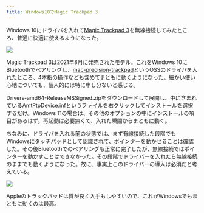 ```yaml
---
title: Windows10でMagic Trackpad 3
---
```

Windows 10にドライバを入れて[Magic Trackpad 3](https://www.amazon.co.jp/dp/B09BTT6FJ9)を無線接続してみたところ、普通に快適に使えるようになった。

![](https://lh3.googleusercontent.com/docs/ADP-6oH02Xmj32X_YteEjhbXaWIJop8kYbFiUMi4rrTyrk2EGM3nv062ta3Vx87hZjNm4mwCH4dejEpIryp4M7Qu7jbPp9secjU3D1oqp3vV2OGUtngmsaIR4QUaIjZ5WDFLc-l3po7NGGCG0h9V89gfkOGnHXcj3zXVoxhYi2JwzfXoIrzs41LvnYFmz3s7mnraNhzcXhBg1Q3chhpf9QuEvQ6QXMXBlLJnlYAnrzBdCpHFeAilkAM4CIzxTxvLuYDvrfcdUDJye4pWDrEjK7egCJD9kdYuIzi8crA6V2GRBKuEw-AUdUqdfhlRZ6gvk5NGTCZIHGwh0B2BhUDSbQ4O6aliZWOrwvAyWVLwg7eKWlH00E2_3H5CJxIM7zakkIkA_IpnwUzyvHVAXFLt-urZADVurs9QsetmzJhtxUbM0qR1-FlUOou1S59OROusKewuTP4t2au_8ywgKUCSuqKCKOuJCNBLwStu0sEWMPz6TOsCehm6bWokLJh51hXjA6nos9nAehE8LEKY6y5azixgXbac6nnf03aOwQAXA3W8shHIXDK5oxQ5hBK_TUR44y3iuVzr4_-XiYZOjFaXxyPs0O5KpDHeTIkEt5XnoiPTpS0kpDeDD31-eohKKwU8ulym0urTai74iR_yvl_3N-Ibpu7I6JpMVl3n1Wqyx_BoesGpvDaIGUKl8X5pe1txr6tX8Sdp9xBsYOSCbrgcSLA46vTci_9GBxi6R2Zg0avKaroZ270cugnzNyIiP5NqFa8yhj4LWqt2dc2SBnXPNQh6JFmlpR6H8GDwni06dzxkUlS5rcERBmF91ga5tuVEd6ZAs7rObM-1hzjmFuihsCaqQnpXcstQ-AuxX0NVX4mmztCqqaZ9bRv35cp2XyfzwZo3uBrmqfuOvj9TZ7fpON7tUBzTThsiDWRPYIqWnnaOwDDP8YG-wcOmg1E-UK6AVh3JwYuRGA9UKqYhm7Fz3QhrhsEBNCLlE4CPVbdMKvzyClZ_yaaZjSDU0CdgOqp8FoxBdQR9glQ9d7E7vYBPORDGMoEY35_x6XUjE51CDzuwZ-QbO4EGJ7Ocl5g42ir-HdPMxQ4k8fei8TZ1bFjRCp4yrEJekkiSiRMVDkCKbhYJK4k6vn0K2BIqICBXAH9ozL16PlY2sBv8MQhqeieXBm8KVLRjfd7CdQmD6OCp-UKIJ6k_qvQqjB1tesnspsUgkR40obRMqhXzNznmhvjMt2-fSiW7yGMjh227wfPd3OCUXCyPnBQhfQ)

Magic Trackpad 3は2021年8月に発売されたモデル。これをWindows 10にBluetoothでペアリングし、[mac-precision-trackpad](https://github.com/imbushuo/mac-precision-touchpad)というOSSのドライバを入れたところ、4本指の操作なども含めてまともに動くようになった。細かい使い心地についても、個人的には特に申し分ないと感じる。

Drivers-amd64-ReleaseMSSigned.zipをダウンロードして展開し、中に含まれているAmtPtpDevice.infというファイルを右クリックしてインストールを選択するだけ。Windows 11の場合は、その他のオプションの中にインストールの項目があるはず。再起動は必要無くて、入れた瞬間からまともに動く。

ちなみに、ドライバを入れる前の状態では、まず有線接続した段階でもWindowsにタッチパッドとして認識されて、ポインターを動かせることは確認した。その後Bluetoothでのペアリングも正常に完了したが、無線接続ではポインターを動かすことはできなかった。その段階でドライバーを入れたら無線接続のままでも動くようになった。故に、事実上このドライバーの導入は必須だと考えている。

![](https://lh3.googleusercontent.com/docs/ADP-6oHLfwcwA_qNySpsbct3I22UVAMdj3382PSxKCieSJpLfDeiI5ONS4ktQHVSBftLZIyR8b9I4rIZu3qHOLgvTHAJTBrNN434v_el7LbOsgkBoZ7noBYdfo4-muQZmWuGjQLimCr6EirMvS7fFbO3Wbkr3CRpX4sp-vg27EUkHQcBoyKiW8feEiJTl32zu3IR5MkCrRMDy2qXuc89QPZgl_V6lZCUwmYn5AGbJauWF0TADV2qzTbAowDe1Xq8npA47E22IG8pvFpDMCdU4ULLCLmTAdUQgnQMtWotAyfr5uWdbD_TV0S24REWPF3y4-SMbu1G80fL8uPEUEg8_sE34YGsA9eshdRZqgXhjJmfVTmnZ0uYM1MdisAkElJESG3A0V-TLa74mTDZHTU60R_XrEoreGAMX5v2sjknWh0QBYXjTF0HHwsu_jj8ldBtlpXaRVXo2FReI6BQP6lXwhBwcEHhV0bfkwcMJrYZN7WukS3b4FMoaLKCNCbJhSuEedwaFLpTtjItigZRyWwAM_yyXKTFgADn4dPuNnqPmEho0Zl8SB0nZ38dd-9rJfUzVcmxJMbTva4yBoMyOxtLVlpBbqnz85R6tiaK5hbpWGA6RdKdDiNYlKZmZUN41lq_Msj_YnLWLqPzXYv_68gx6Xb_PCALCqihiZnQRaD0Edw43JJ6vq2Ac3LbDX8VJg9-ZK8eAMlis_PnEjNdPyuyTYMmDqp4KjnqOs1xV6GcB-2MzUH8ONyb68vTP_cHDJ-aW0Rp9DV-DJdU_dfag6Ue5eo-QgotErmlOdJgmcWzm0dZYpizyBGUZs_aMAvqrS2escxABGoMtYrsL1bS4CY4hhzevk4MEd0gbQk2BmwSEXj7R5I4kF-W_UyW0K2f7igpPy23p60orK1ErK873i1mpioJXp5lCrHGSpYnzUQnYUNz_wZPwaTv14tu0AmLC-5H5VvgC2frAsBcb5hUH8xqCdiI0UgYZGEh1kw50mJqQgfRMobxV2NJwgiZNfSiOouBFhNcl3340pqWh10iShhCPKwE-yvyjcXt4H_eMshxxTU2UfrojTHS45pKRl-3wFBlaFlfnuOUggBEiqHH28gjk6ciH6ARAfVpQna9ipTLRrUIXozXtAYx22YA6FumUVb2FBrH7bqY_UI02E3pH6mWPw3gbCl_TfYEh8jv4Twf2YHcqygfNugBNqrROCL81iRHD7IDj77uKGwLgbYaNKZjANL_xX5kCXGqYHPmI8dV60k4oL7J6w9iVg)

Appleのトラックパッドは質が良く入手もしやすいので、これがWindowsでもまともに動くのは最高。
